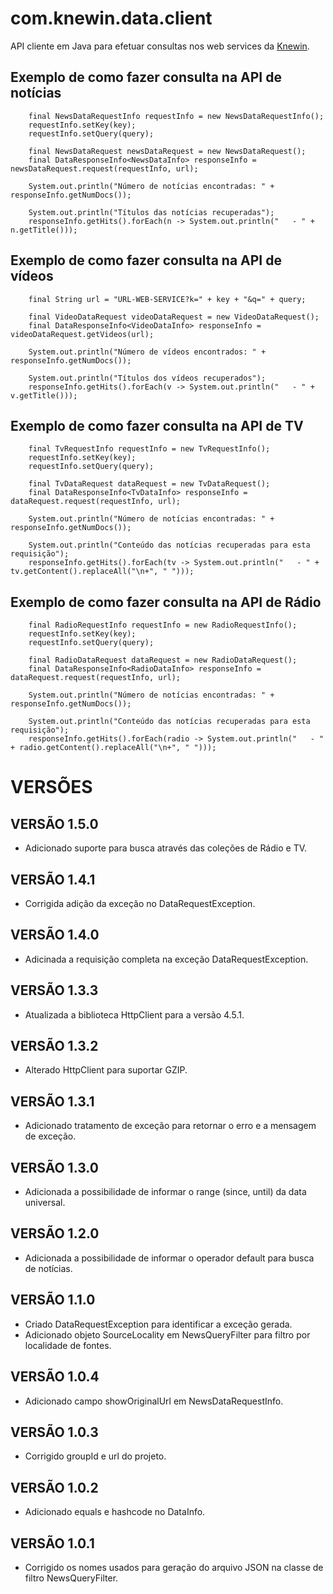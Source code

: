 com.knewin.data.client
======================

API cliente em Java para efetuar consultas nos web services da [Knewin](http://knewin.com "Knewin Inteligência em Recuperação Informação").
  
  
  
  
Exemplo de como fazer consulta na API de notícias
-------------------------------------------------

		final NewsDataRequestInfo requestInfo = new NewsDataRequestInfo();
		requestInfo.setKey(key);
		requestInfo.setQuery(query);

		final NewsDataRequest newsDataRequest = new NewsDataRequest();
		final DataResponseInfo<NewsDataInfo> responseInfo = newsDataRequest.request(requestInfo, url);

		System.out.println("Número de notícias encontradas: " + responseInfo.getNumDocs());

		System.out.println("Títulos das notícias recuperadas");
		responseInfo.getHits().forEach(n -> System.out.println("   - " + n.getTitle()));
  
  
  
Exemplo de como fazer consulta na API de vídeos
-----------------------------------------------

		final String url = "URL-WEB-SERVICE?k=" + key + "&q=" + query;

		final VideoDataRequest videoDataRequest = new VideoDataRequest();
		final DataResponseInfo<VideoDataInfo> responseInfo = videoDataRequest.getVideos(url);

		System.out.println("Número de vídeos encontrados: " + responseInfo.getNumDocs());

		System.out.println("Títulos dos vídeos recuperados");
		responseInfo.getHits().forEach(v -> System.out.println("   - " + v.getTitle()));

  
Exemplo de como fazer consulta na API de TV
-----------------------------------------------

		final TvRequestInfo requestInfo = new TvRequestInfo();
		requestInfo.setKey(key);
		requestInfo.setQuery(query);

		final TvDataRequest dataRequest = new TvDataRequest();
		final DataResponseInfo<TvDataInfo> responseInfo = dataRequest.request(requestInfo, url);

		System.out.println("Número de notícias encontradas: " + responseInfo.getNumDocs());

		System.out.println("Conteúdo das notícias recuperadas para esta requisição");
		responseInfo.getHits().forEach(tv -> System.out.println("   - " + tv.getContent().replaceAll("\n+", " ")));

  
Exemplo de como fazer consulta na API de Rádio
-----------------------------------------------

		final RadioRequestInfo requestInfo = new RadioRequestInfo();
		requestInfo.setKey(key);
		requestInfo.setQuery(query);

		final RadioDataRequest dataRequest = new RadioDataRequest();
		final DataResponseInfo<RadioDataInfo> responseInfo = dataRequest.request(requestInfo, url);

		System.out.println("Número de notícias encontradas: " + responseInfo.getNumDocs());

		System.out.println("Conteúdo das notícias recuperadas para esta requisição");
		responseInfo.getHits().forEach(radio -> System.out.println("   - " + radio.getContent().replaceAll("\n+", " ")));
  
  
  
VERSÕES
============

VERSÃO 1.5.0
------------
- Adicionado suporte para busca através das coleções de Rádio e TV.


VERSÃO 1.4.1
------------
- Corrigida adição da exceção no DataRequestException.


VERSÃO 1.4.0
------------
- Adicinada a requisição completa na exceção DataRequestException.


VERSÃO 1.3.3
------------
- Atualizada a biblioteca HttpClient para a versão 4.5.1. 


VERSÃO 1.3.2
------------
- Alterado HttpClient para suportar GZIP. 


VERSÃO 1.3.1
------------
- Adicionado tratamento de exceção para retornar o erro e a mensagem de exceção. 


VERSÃO 1.3.0
------------
- Adicionada a possibilidade de informar o range (since, until) da data universal. 


VERSÃO 1.2.0
------------
- Adicionada a possibilidade de informar o operador default para busca de notícias. 


VERSÃO 1.1.0
------------

- Criado DataRequestException para identificar a exceção gerada.
- Adicionado objeto SourceLocality em NewsQueryFilter para filtro por localidade de fontes. 

VERSÃO 1.0.4
------------

- Adicionado campo showOriginalUrl em NewsDataRequestInfo.

VERSÃO 1.0.3
------------

- Corrigido groupId e url do projeto.

VERSÃO 1.0.2
------------

- Adicionado equals e hashcode no DataInfo.

VERSÃO 1.0.1
------------

- Corrigido os nomes usados para geração do arquivo JSON na classe de filtro NewsQueryFilter.



